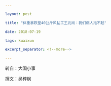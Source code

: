```yaml
---

layout: post

title: "体重暴跌至40公斤风钻工王兆岗：我们病人拖不起"

date: 2018-07-19

tags: kuaixun

excerpt_separator: <!--more-->

---
```

转自：大国小事

撰文：吴梓枫
